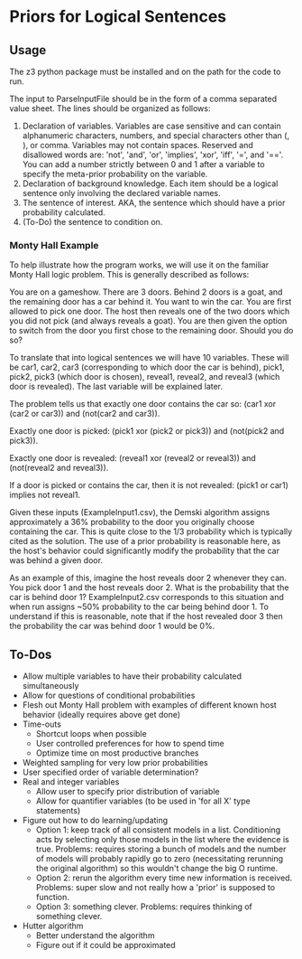 # Priors for Logical Sentences #

## Usage ##
The z3 python package must be installed and on the path for the code to run.


The input to ParseInputFile should be in the form of a comma separated value sheet. The lines should be organized as follows:

1. Declaration of variables. Variables are case sensitive and can contain alphanumeric characters, numbers, and special characters other than (, ), or comma. Variables may not contain spaces. Reserved and disallowed words are: 'not', 'and', 'or', 'implies', 'xor', 'iff', '=', and '=='. You can add a number strictly between 0 and 1 after a variable to specify the meta-prior probability on the variable.
2. Declaration of background knowledge. Each item should be a logical sentence only involving the declared variable names.
3. The sentence of interest. AKA, the sentence which should have a prior probability calculated.
4. (To-Do) the sentence to condition on.

### Monty Hall Example ###
To help illustrate how the program works, we will use it on the familiar Monty Hall logic problem. This is generally described as follows:

You are on a gameshow. There are 3 doors. Behind 2 doors is a goat, and the remaining door has a car behind it. You want to win the car. You are first allowed to pick one door. The host then reveals one of the two doors which you did not pick (and always reveals a goat). You are then given the option to switch from the door you first chose to the remaining door. Should you do so?

To translate that into logical sentences we will have 10 variables. These will be car1, car2, car3 (corresponding to which door the car is behind), pick1, pick2, pick3 (which door is chosen), reveal1, reveal2, and reveal3 (which door is revealed). The last variable will be explained later.

The problem tells us that exactly one door contains the car so: (car1 xor (car2 or car3)) and (not(car2 and car3)).

Exactly one door is picked: (pick1 xor (pick2 or pick3)) and (not(pick2 and pick3)).

Exactly one door is revealed: (reveal1 xor (reveal2 or reveal3)) and (not(reveal2 and reveal3)).

If a door is picked or contains the car, then it is not revealed: (pick1 or car1) implies not reveal1.

Given these inputs (ExampleInput1.csv), the Demski algorithm assigns approximately a 36% probability to the door you originally choose containing the car. This is quite close to the 1/3 probability which is typically cited as the solution. The use of a prior probability is reasonable here, as the host's behavior could significantly modify the probability that the car was behind a given door.

As an example of this, imagine the host reveals door 2 whenever they can. You pick door 1 and the host reveals door 2. What is the probability that the car is behind door 1? ExampleInput2.csv corresponds to this situation and when run assigns ~50% probability to the car being behind door 1. To understand if this is reasonable, note that if the host revealed door 3 then the probability the car was behind door 1 would be 0%.

## To-Dos ##

- Allow multiple variables to have their probability calculated simultaneously
- Allow for questions of conditional probabilities
- Flesh out Monty Hall problem with examples of different known host behavior (ideally requires above get done)
- Time-outs
	- Shortcut loops when possible
	- User controlled preferences for how to spend time
	- Optimize time on most productive branches
- Weighted sampling for very low prior probabilities
- User specified order of variable determination?
- Real and integer variables
	- Allow user to specify prior distribution of variable
	- Allow for quantifier variables (to be used in 'for all X' type statements)
- Figure out how to do learning/updating
	- Option 1: keep track of all consistent models in a list. Conditioning acts by selecting only those models in the list where the evidence is true. Problems: requires storing a bunch of models and the number of models will probably rapidly go to zero (necessitating rerunning the original algorithm) so this wouldn't change the big O runtime.
	- Option 2: rerun the algorithm every time new information is received. Problems: super slow and not really how a 'prior' is supposed to function.
	- Option 3: something clever. Problems: requires thinking of something clever.
- Hutter algorithm
	- Better understand the algorithm
	- Figure out if it could be approximated